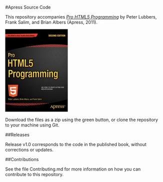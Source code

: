 #Apress Source Code

This repository accompanies [*Pro HTML5 Programming*](http://www.apress.com/9781430238645) by Peter Lubbers, Frank Salim, and Brian Albers (Apress, 2011).

![Cover image](9781430238645.jpg)

Download the files as a zip using the green button, or clone the repository to your machine using Git.

##Releases

Release v1.0 corresponds to the code in the published book, without corrections or updates.

##Contributions

See the file Contributing.md for more information on how you can contribute to this repository.

